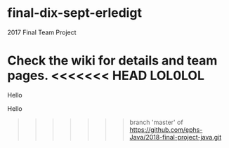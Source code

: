 # final-dix-sept-erledigt
2017 Final Team Project

Check the wiki for details and team pages.
<<<<<<< HEAD
LOL0LOL
=======

Hello


Hello

>>>>>>> branch 'master' of https://github.com/ephs-Java/2018-final-project-java.git
